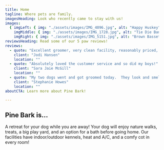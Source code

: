 ```yaml
---
title: Home
tagline: Where pets are family.
imagesHeading: Look who recently came to stay with us!
images:
  { imgLeft: { img: "./assets/images/IMG_4096.jpg", alt: "Happy Huskey"},
    imgMiddle: { img: "./assets/images/IMG_1728.jpg", alt: "Tie Die Bandana Dog"}, 
    imgRight: { img: "./assets/images/IMG_5151.jpg", alt: "Brown Basset Hound"} }
reviewsHeading: Read some of our 5 paw reviews!
reviews:
  - quote: "Excellent groomer, very clean facility, reasonably priced, and loves the animals."
    client: "Jodi Hansen"
    location: ""
  - quote: "Absolutely loved the customer service and so did my boys!"
    client: "Sara Jaie McGill"
    location: ""
  - quote: "My two dogs went and got groomed today.  They look and smell amazing!  They both acted so happy and I know they were taken good care of.  Definitely recommend."
    client: "Stephanie Howes"
    location: ""
aboutCTA: Learn more about Pine Bark!

---
```

## Pine Bark is...

A retreat for your dog while you are away! Your dog will enjoy nature walks, treats, a big play yard, and an option for a bath before going home. Our facilities have indoor/outdoor kennels, heat and A/C, and a comfy cot in every room!